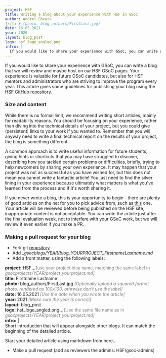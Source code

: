 ```yaml
---
project: HSF
title: Writing a blog about your experience with HSF in GSoC
author: Andrei Gheata
[//]: # (photo: blog_authors/FirstLast.jpg)
date: 16.05.2021
year: 2020
layout: blog_post
logo: hsf_logo_angled.png
intro: |
  If you would like to share your experience with GSoC, you can write a blog that we will review and maybe host on our HSF GSoC pages. Your experience is valuable for future GSoC candidates, but also for HSF mentors and administrators who are striving to improve the program every year. This article gives some guidelines for publishing your blog using the [HSF GitHub repository](https://github.com/HSF/hsf.github.io).
---
```


If you would like to share your experience with GSoC, you can write a blog that we will review and maybe host on our HSF GSoC pages. Your experience is valuable for future GSoC candidates, but also for HSF mentors and administrators who are striving to improve the program every year. This article gives some guidelines for publishing your blog using the [HSF GitHub repository](https://github.com/HSF/hsf.github.io).

### Size and content

While there is no formal limit, we recommend writing short articles, mainly for readability reasons. You should be focusing on your experience, rather than diving into the technical details of your project, but you could give (persistent) links to your work if you wanted to. Remember that you will anyway need to write a final technical report on the results of your project, the blog is something different. 

A common approach is to write useful information for future students, giving hints or shortcuts that you may have struggled to discover, describing how you tackled certain problems or difficulties, briefly, trying to help newcomers by sharing your own experience. It may happen that your project was not as successful as you have wished for, but this does not mean you cannot write a fantastic article! You just need to find the silver lining in your experience because ultimately what matters is what you've learned from the process and if it's worth sharing it. 

If you never wrote a blog, this is your opportunity to begin - there are plenty of good articles on the net for you to pick advice from, such as [this](https://smartblogger.com/how-to-write-a-blog-post/) one. Your article will be reviewed before being published on the HSF site, inappropriate content is not acceptable. You can write the article just after the final evaluation week, not to interfere with your GSoC work, but we will review it even earlier if you make a PR.

### Making a pull request for your blog

 * Fork git [repository](https://github.com/HEP-SF/hep-sf.github.io)
 * Add __gsocblogs/YEAR/blog_YOURPROJECT_FirstnameLastname.md_
 * Add a front matter, using the following labels:

**project:** HSF _<span style="color:grey"> [use your project idea name, matching the same label in _gsocprojects/YEAR/project_yourproject.md]</span>_<br/>
**title:** Firstname Lastname<br/>
**photo:** blog_authors/FirstLast.jpg _<span style="color:grey"> [Optionally upload a squared format photo, rendered as 100x100, othrwise don't use the label]</span>_<br/>
**date:** 16.05.2021 _<span style="color:grey"> [Use the date when you wrote the article]</span>_<br/>
**year:** 2021 _<span style="color:grey"> [Make sure the year is correct]</span>_<br/>
**layout:** blog_post<br/>
**logo:** hsf_logo_angled.png _<span style="color:grey"> [Use the same file name as in _gsocprojects/YEAR/project_yourproject.md]</span>_<br/>
**intro:** |<br/>
Short introduction that will appear alongside other blogs. It can match the beginning of the detailed article.<br/>
`---`<br/>
Start your detailed article using markdown from here...

 * Make a pull request (add as reviewers the admins: HSF/gsoc-admins)





